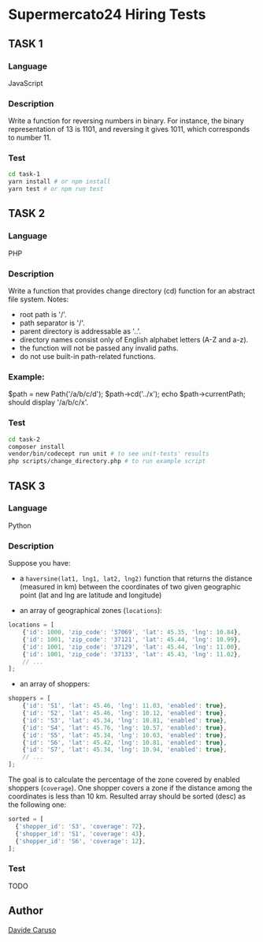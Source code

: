 # Supermercato24 Hiring Tests

## TASK 1
### Language
JavaScript

### Description
Write a function for reversing numbers in binary. For instance, the binary representation of 13 is 1101, and reversing it gives 1011, which corresponds to number 11.

### Test
```bash
cd task-1
yarn install # or npm install
yarn test # or npm run test
```

## TASK 2
### Language
PHP

### Description
Write a function that provides change directory (cd) function for an abstract file system.
Notes:
- root path is '/'.
- path separator is '/'.
- parent directory is addressable as '..'.
- directory names consist only of English alphabet letters (A-Z and a-z).
- the function will not be passed any invalid paths.
- do not use built-in path-related functions.

### Example:
$path = new Path('/a/b/c/d');
$path->cd('../x');
echo $path->currentPath;
should display '/a/b/c/x'.

### Test
```bash
cd task-2
composer install
vendor/bin/codecept run unit # to see unit-tests' results
php scripts/change_directory.php # to run example script
```

## TASK 3
### Language
Python

### Description
Suppose you have:
- a `haversine(lat1, lng1, lat2, lng2)` function that returns the distance (measured in km) between the coordinates of 
two given geographic point (lat and lng are latitude and longitude) 

- an array of geographical zones (`locations`):
```javascript
locations = [
    {'id': 1000, 'zip_code': '37069', 'lat': 45.35, 'lng': 10.84},
    {'id': 1001, 'zip_code': '37121', 'lat': 45.44, 'lng': 10.99},
    {'id': 1001, 'zip_code': '37129', 'lat': 45.44, 'lng': 11.00},
    {'id': 1001, 'zip_code': '37133', 'lat': 45.43, 'lng': 11.02},
    // ... 
];
```
- an array of shoppers:
```javascript
shoppers = [
    {'id': 'S1', 'lat': 45.46, 'lng': 11.03, 'enabled': true},
    {'id': 'S2', 'lat': 45.46, 'lng': 10.12, 'enabled': true},
    {'id': 'S3', 'lat': 45.34, 'lng': 10.81, 'enabled': true},
    {'id': 'S4', 'lat': 45.76, 'lng': 10.57, 'enabled': true},
    {'id': 'S5', 'lat': 45.34, 'lng': 10.63, 'enabled': true},
    {'id': 'S6', 'lat': 45.42, 'lng': 10.81, 'enabled': true},
    {'id': 'S7', 'lat': 45.34, 'lng': 10.94, 'enabled': true},
    // ... 
];
```

The goal is to calculate the percentage of the zone covered by enabled shoppers (`coverage`). 
One shopper covers a zone if the distance among the coordinates is less than 10 km.
Resulted array should be sorted (desc) as the following one:
```javascript
sorted = [
  {'shopper_id': 'S3', 'coverage': 72},
  {'shopper_id': 'S1', 'coverage': 43},
  {'shopper_id': 'S6', 'coverage': 12},
];
```

### Test
TODO

## Author
[Davide Caruso](https://about.me/davidecaruso)
